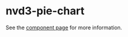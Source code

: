 nvd3-pie-chart
==============

See the [component page](http://renatoutsch.github.io/poly-nvd3/nvd3-pie-chart) for more information.
